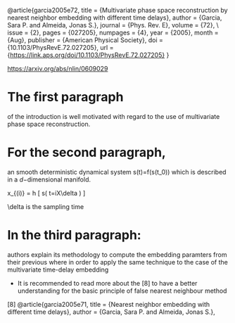 @article{garcia2005e72,
  title = {Multivariate phase space reconstruction by nearest neighbor embedding with different time delays},
  author = {Garcia, Sara P. and Almeida, Jonas S.},
  journal = {Phys. Rev. E},
  volume = {72},
\  issue = {2},
  pages = {027205},
  numpages = {4},
  year = {2005},
  month = {Aug},
  publisher = {American Physical Society},
  doi = {10.1103/PhysRevE.72.027205},
  url = {https://link.aps.org/doi/10.1103/PhysRevE.72.027205}
}


https://arxiv.org/abs/nlin/0609029




# The first paragraph
 of the introduction is well motivated with regard to the use of
multivariate phase space reconstruction.

# For the second paragraph,
an smooth deterministic dynamical system
s(t)=f(s(t_0)) which is described in a $d-$dimensional manifold.


x_{(i)} = h [  s(  t=iX\delta ) ]

\delta is the sampling time



# In the third paragraph:
authors explain its methodology to compute the embedding paramters from their
previous where in order to apply the same technique to the case of the
multivariate time-delay embedding
* It is recommended to read more about the [8] to have a better understanding
for the basic principle of false nearest neighbour method


[8] @article{garcia2005e71,
  title = {Nearest neighbor embedding with different time delays},
  author = {Garcia, Sara P. and Almeida, Jonas S.},
